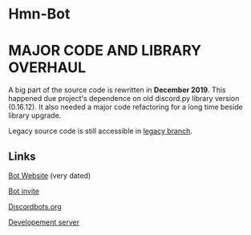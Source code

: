 # Hmn-Bot

MAJOR CODE AND LIBRARY OVERHAUL
==
A big part of the source code is rewritten in **December 2019**. This happened due project's dependence on old discord.py library
version (0.16.12). It also needed a major code refactoring for a long time beside library upgrade.

Legacy source code is still accessible in [legacy branch](https://github.com/humanova/Hmn-Bot/tree/legacy).


Links
---
[Bot Website](https://humanova.github.io/hmnbot) (very dated)

[Bot invite](https://discordapp.com/oauth2/authorize?client_id=455819835486502933&permissions=8&scope=bot)

[Discordbots.org](https://discordbots.org/bot/455819835486502933)

[Developement server](https://discord.gg/bXPzFRg)


